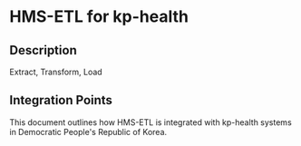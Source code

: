 # HMS-ETL for kp-health

## Description

Extract, Transform, Load

## Integration Points

This document outlines how HMS-ETL is integrated with kp-health systems in Democratic People's Republic of Korea.
